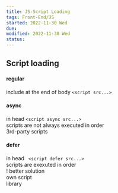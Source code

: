 ```yaml
---
title: JS-Script Loading
tags: Front-End/JS
started: 2022-11-30 Wed
due: 
modified: 2022-11-30 Wed
status: 
---
```

## Script loading
#### regular
include at the end of body `<script src...>`
#### async
in head `<script async src...>`  
scripts are not always executed in order  
3rd-party scripts
#### defer
in head ` <script defer src...>`  
scripts are exexuted in order  
! better solution  
own script  
library